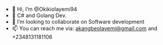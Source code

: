 - 👋 Hi, I’m @Okikiolayemi94
- 🌱 C# and Golang Dev.
- 💞️ I’m looking to collaborate on Software development
- 📫 You can reach me via: akangbeolayemi@gmail.com and +2348131181106

<!---
Okikiolayemi94/Okikiolayemi94 is a ✨ special ✨ repository because its `README.md` (this file) appears on your GitHub profile.
You can click the Preview link to take a look at your changes.
--->
